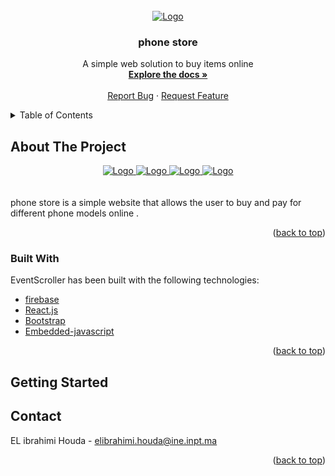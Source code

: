 <div id="top"></div>





<!-- PROJECT LOGO -->
<br />
<div align="center">
  <a href="https://github.com/houdaibr/site--commerce">
    <img src="./src/img.PNG" alt="Logo" >
  </a>

  <h3 align="center">phone store</h3>

  <p align="center">
    A simple web solution to buy items online
    <br />
    <a href="https://github.com/houdaibr/site--commerce"><strong>Explore the docs »</strong></a>
    <br />
    <br />
    <a href="https://github.com/houdaibr/site--commerce/issues">Report Bug</a>
    ·
    <a href="https://github.com/houdaibr/site--commerce/issues">Request Feature</a>
  </p>
</div>



<!-- TABLE OF CONTENTS -->
<details>
  <summary>Table of Contents</summary>
  <ol>
    <li>
      <a href="#about-the-project">About The Project</a>
      <ul>
        <li><a href="#built-with">Built With</a></li>
      </ul>
    </li>
    <li>
      <a href="#getting-started">Getting Started</a>
      <ul>
        <li><a href="#prerequisites">Prerequisites</a></li>
        <li><a href="#installation">Installation</a></li>
      </ul>
    </li>
  </ol>
</details>



<!-- ABOUT THE PROJECT -->
## About The Project

<div align="center">
  <a href="https://github.com/houdaibr/site--commerce">
    <img src="C:\Users\houda\Documents\GitHub\site--commerce\commerce\src\pictures\p1.PNG" alt="Logo">
    <img src="./commerce/src/pictures/P2.PNG" alt="Logo">
    <img src="commerce/src/pictures/P3.PNG" alt="Logo">
    <img src="./src/pictures/P4.PNG" alt="Logo">
  </a>
</div>  
<br>
<br>
phone store is a simple website that allows the user to buy and pay for different phone models online .

<p align="right">(<a href="#top">back to top</a>)</p>



### Built With

EventScroller has been built with the following technologies:

* [firebase](https://firebase.google.com/?gclsrc=aw.ds&gclid=CjwKCAjwqauVBhBGEiwAXOepkWVnRk5MXTKPjnPdTnJO9ETuOG2uKV-B_f1sZcBe1-CpqdqEN-p4sBoCCIwQAvD_BwE)
* [React.js](https://reactjs.org/)
* [Bootstrap](https://getbootstrap.com)
* [Embedded-javascript](https://ejs.co/)


<p align="right">(<a href="#top">back to top</a>)</p>



<!-- GETTING STARTED -->
## Getting Started
<!-- CONTACT -->
## Contact

EL ibrahimi Houda - elibrahimi.houda@ine.inpt.ma



<p align="right">(<a href="#top">back to top</a>)</p>

